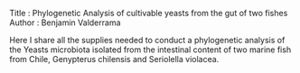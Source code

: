 Title : Phylogenetic Analysis of cultivable yeasts from the gut of two fishes
Author : Benjamin Valderrama

Here I share all the supplies needed to conduct a phylogenetic analysis of the Yeasts microbiota isolated from the intestinal content of two marine fish from Chile, Genypterus chilensis and Seriolella violacea.
